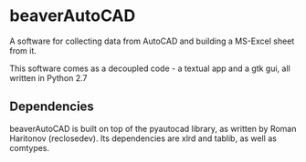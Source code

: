 # beaverAutoCAD

A software for collecting data from AutoCAD and building a MS-Excel sheet from it.

This software comes as a decoupled code - a textual app and a gtk gui, all written in Python 2.7


## Dependencies

beaverAutoCAD is built on top of the pyautocad library, as written by Roman Haritonov (reclosedev). Its dependencies are xlrd and tablib, as well as comtypes.
